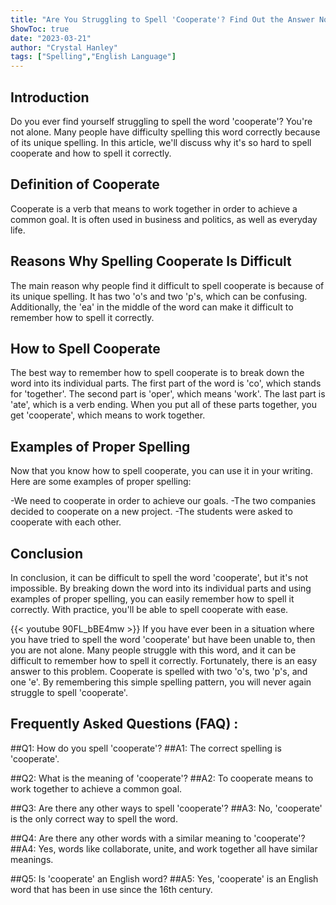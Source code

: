 ```yaml
---
title: "Are You Struggling to Spell 'Cooperate'? Find Out the Answer Now!"
ShowToc: true 
date: "2023-03-21"
author: "Crystal Hanley" 
tags: ["Spelling","English Language"]
---
```

## Introduction
Do you ever find yourself struggling to spell the word 'cooperate'? You're not alone. Many people have difficulty spelling this word correctly because of its unique spelling. In this article, we'll discuss why it's so hard to spell cooperate and how to spell it correctly.

## Definition of Cooperate
Cooperate is a verb that means to work together in order to achieve a common goal. It is often used in business and politics, as well as everyday life. 

## Reasons Why Spelling Cooperate Is Difficult 
The main reason why people find it difficult to spell cooperate is because of its unique spelling. It has two 'o's and two 'p's, which can be confusing. Additionally, the 'ea' in the middle of the word can make it difficult to remember how to spell it correctly.

## How to Spell Cooperate
The best way to remember how to spell cooperate is to break down the word into its individual parts. The first part of the word is 'co', which stands for 'together'. The second part is 'oper', which means 'work'. The last part is 'ate', which is a verb ending. When you put all of these parts together, you get 'cooperate', which means to work together. 

## Examples of Proper Spelling
Now that you know how to spell cooperate, you can use it in your writing. Here are some examples of proper spelling:

-We need to cooperate in order to achieve our goals.
-The two companies decided to cooperate on a new project.
-The students were asked to cooperate with each other.

## Conclusion
In conclusion, it can be difficult to spell the word 'cooperate', but it's not impossible. By breaking down the word into its individual parts and using examples of proper spelling, you can easily remember how to spell it correctly. With practice, you'll be able to spell cooperate with ease.

{{< youtube 90FL_bBE4mw >}} 
If you have ever been in a situation where you have tried to spell the word 'cooperate' but have been unable to, then you are not alone. Many people struggle with this word, and it can be difficult to remember how to spell it correctly. Fortunately, there is an easy answer to this problem. Cooperate is spelled with two 'o's, two 'p's, and one 'e'. By remembering this simple spelling pattern, you will never again struggle to spell 'cooperate'.

## Frequently Asked Questions (FAQ) :
##Q1: How do you spell 'cooperate'?
##A1: The correct spelling is 'cooperate'.

##Q2: What is the meaning of 'cooperate'?
##A2: To cooperate means to work together to achieve a common goal.

##Q3: Are there any other ways to spell 'cooperate'?
##A3: No, 'cooperate' is the only correct way to spell the word.

##Q4: Are there any other words with a similar meaning to 'cooperate'?
##A4: Yes, words like collaborate, unite, and work together all have similar meanings.

##Q5: Is 'cooperate' an English word?
##A5: Yes, 'cooperate' is an English word that has been in use since the 16th century.





